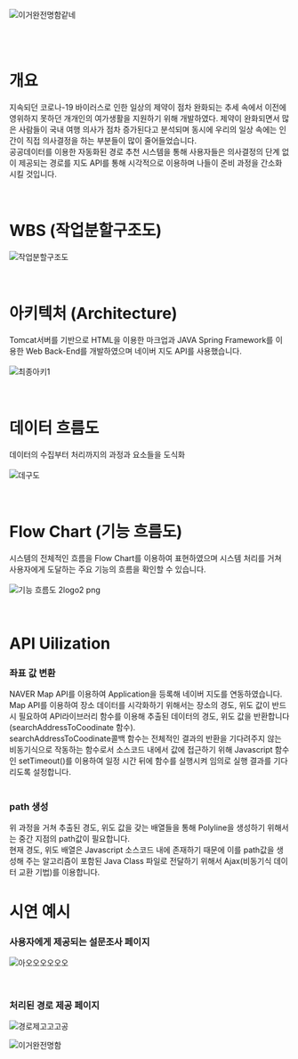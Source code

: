 ![이거완전명함같네](https://user-images.githubusercontent.com/97776614/213250845-57971d6f-ae72-4cf0-ba8b-e647611573ed.png)

<br>
<br>

<h1>개요</h1>
<p>지속되던 코로나-19 바이러스로 인한 일상의 제약이 점차 완화되는 추세 속에서 이전에 영위하지 못하던 개개인의 여가생활을 지원하기 위해 개발하였다. 제약이 완화되면서 많은 사람들이 국내 여행 의사가 점차 증가된다고 분석되며 동시에 우리의 일상 속에는 인간이 직접 의사결정을 하는 부분들이 많이 줄어들었습니다. <br>
공공데이터를 이용한 자동화된 경로 추천 시스템을 통해 사용자들은 의사결정의 단계 없이 제공되는 경로를 지도 API를 통해 시각적으로 이용하며 나들이 준비 과정을 간소화 시킬 것입니다.</p>

<br>

# WBS (작업분할구조도)
![작업분할구조도](https://user-images.githubusercontent.com/97776614/213252254-3b99826e-b894-4042-9b8d-2bdfabae0a16.png)

<br>

# 아키텍처 (Architecture)
Tomcat서버를 기반으로 HTML을 이용한 마크업과 JAVA Spring Framework를 이용한 Web Back-End를 개발하였으며 네이버 지도 API를 사용했습니다.<br><br>
![최종아키1](https://user-images.githubusercontent.com/97776614/213255149-9e99c644-341c-490c-97b1-4e281074b378.png)


<br>

# 데이터 흐름도
데이터의 수집부터 처리까지의 과정과 요소들을 도식화 <br><br>
![데구도](https://user-images.githubusercontent.com/97776614/213256478-b6ab2946-a702-4eef-81e8-b0d36a10c6d2.JPG)

<br>

# Flow Chart (기능 흐름도)
시스템의 전체적인 흐름을 Flow Chart를 이용하여 표현하였으며 시스템 처리를 거쳐 사용자에게 도달하는 주요 기능의 흐름을 확인할 수 있습니다.<br><br>
![기능 흐름도 2logo2 png](https://user-images.githubusercontent.com/97776614/213254716-5bb88517-2e4f-4768-9560-1b42c8a58098.png)

<br>

# API Uilization
<h3>좌표 값 변환</h3>
NAVER Map API를 이용하여 Application을 등록해 네이버 지도를 연동하였습니다.<br>
Map API를 이용하여 장소 데이터를 시각화하기 위해서는 장소의 경도, 위도 값이 반드시 필요하여 API라이브러리 함수를 이용해 추출된 데이터의 경도, 위도 값을 반환합니다(searchAddressToCoodinate 함수). <br>
searchAddressToCoodinate콜백 함수는 전체적인 결과의 반환을 기다려주지 않는 비동기식으로 작동하는 함수로서 소스코드 내에서 값에 접근하기 위해 Javascript 함수인 setTimeout()를 이용하여 일정 시간 뒤에 함수를 실행시켜 임의로 실행 결과를 기다리도록 설정합니다.
<br><br>
<h3>path 생성</h3>
위 과정을 거쳐 추출된 경도, 위도 값을 갖는 배열들을 통해 Polyline을 생성하기 위해서는 중간 지점의 path값이 필요합니다. <br>
현재 경도, 위도 배열은 Javascript 소스코드 내에 존재하기 때문에 이를 path값을 생성해 주는 알고리즘이 포함된 Java Class 파일로 전달하기 위해서 Ajax(비동기식 데이터 교환 기법)를 이용합니다.

<br>

# 시연 예시
<h3>사용자에게 제공되는 설문조사 페이지</h3>

![아오오오오오오](https://user-images.githubusercontent.com/97776614/213258264-c9a83348-3f87-4b37-b256-12f34be13c63.JPG)

<br>

<h3>처리된 경로 제공 페이지</h3>

![경로제고고고공](https://user-images.githubusercontent.com/97776614/213258837-7f8504bd-383e-4543-a6d5-40adbf4239e3.JPG)


![이거완전명함](https://user-images.githubusercontent.com/97776614/213259381-9d8d5bf3-7505-42c8-9f9d-5cb5ffd40d93.JPG)




